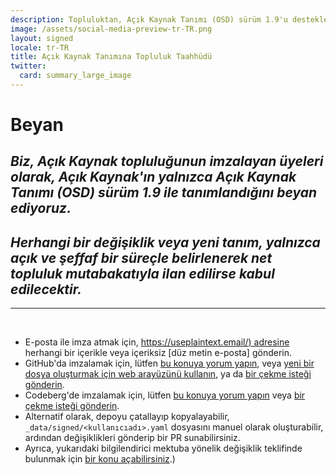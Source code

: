 ```yaml
---
description: Topluluktan, Açık Kaynak Tanımı (OSD) sürüm 1.9'u destekleyen bir bildiri
image: /assets/social-media-preview-tr-TR.png
layout: signed
locale: tr-TR
title: Açık Kaynak Tanımına Topluluk Taahhüdü
twitter:
  card: summary_large_image
---
```

# **Beyan**

## *Biz, Açık Kaynak topluluğunun imzalayan üyeleri olarak, Açık Kaynak'ın yalnızca Açık Kaynak Tanımı (OSD) sürüm 1.9 ile tanımlandığını beyan ediyoruz.*

## *Herhangi bir değişiklik veya yeni tanım, yalnızca açık ve şeffaf bir süreçle belirlenerek net topluluk mutabakatıyla ilan edilirse kabul edilecektir.*

---
<br>

- E-posta ile imza atmak için, [https://useplaintext.email/) adresine](mailto:~osd/sos@lists.sr.ht) herhangi bir içerikle veya içeriksiz [düz metin e-posta] gönderin.
- GitHub'da imzalamak için, lütfen [bu konuya yorum yapın](https://github.com/OpenSourceDefinition/sos/issues/1), veya [yeni bir dosya oluşturmak için web arayüzünü kullanın](https://github.com/OpenSourceDefinition/sos/new/main/_data/signed), ya da [bir çekme isteği gönderin](https://github.com/OpenSourceDefinition/sos/pulls).
- Codeberg'de imzalamak için, lütfen [bu konuya yorum yapın](https://codeberg.org/osd/sos/issues/1) veya [bir çekme isteği gönderin](https://codeberg.org/osd/sos/pulls).
- Alternatif olarak, depoyu çatallayıp kopyalayabilir, `_data/signed/<kullanıcıadı>.yaml` dosyasını manuel olarak oluşturabilir, ardından değişiklikleri gönderip bir PR sunabilirsiniz.
- Ayrıca, yukarıdaki bilgilendirici mektuba yönelik değişiklik teklifinde bulunmak için [bir konu açabilirsiniz](https://codeberg.org/osd/sos/issues).)